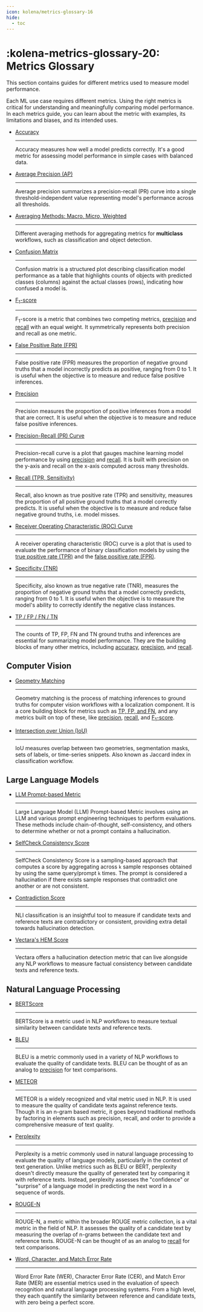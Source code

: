 ```yaml
---
icon: kolena/metrics-glossary-16
hide:
  - toc
---
```


# :kolena-metrics-glossary-20: Metrics Glossary

This section contains guides for different metrics used to measure model performance.

Each ML use case requires different metrics. Using the right metrics is critical for understanding and meaningfully
comparing model performance. In each metrics guide, you can learn about the metric with examples, its limitations and
biases, and its intended uses.

<div class="grid cards" markdown>

- [Accuracy](accuracy.md)

    ---

    Accuracy measures how well a model predicts correctly. It's a good metric for assessing model performance in simple
    cases with balanced data.

- [Average Precision (AP)](average-precision.md)

    ---

    Average precision summarizes a precision-recall (PR) curve into a single threshold-independent value
    representing model's performance across all thresholds.

- [Averaging Methods: Macro, Micro, Weighted](averaging-methods.md)

    ---

    Different averaging methods for aggregating metrics for **multiclass** workflows, such as classification and
    object detection.

- [Confusion Matrix](confusion-matrix.md)

    ---

    Confusion matrix is a structured plot describing classification model performance as a table that highlights counts
    of objects with predicted classes (columns) against the actual classes (rows), indicating how confused a model is.

- [F<sub>1</sub>-score](f1-score.md)

    ---

    F<sub>1</sub>-score is a metric that combines two competing metrics, [precision](precision.md) and
    [recall](recall.md) with an equal weight. It symmetrically represents both precision and recall as one metric.

- [False Positive Rate (FPR)](fpr.md)

    ---

    False positive rate (FPR) measures the proportion of negative ground truths that a model incorrectly predicts as
    positive, ranging from 0 to 1. It is useful when the objective is to measure and reduce false positive inferences.

- [Precision](precision.md)

    ---

    Precision measures the proportion of positive inferences from a model that are correct. It is useful when the
    objective is to measure and reduce false positive inferences.

- [Precision-Recall (PR) Curve](pr-curve.md)

    ---

    Precision-recall curve is a plot that gauges machine learning model performance by using [precision](precision.md)
    and [recall](recall.md). It is built with precision on the y-axis and recall on the x-axis computed across many
    thresholds.

- [Recall (TPR, Sensitivity)](recall.md)

    ---

    Recall, also known as true positive rate (TPR) and sensitivity, measures the proportion of all positive ground
    truths that a model correctly predicts. It is useful when the objective is to measure and reduce false negative
    ground truths, i.e. model misses.

- [Receiver Operating Characteristic (ROC) Curve](roc-curve.md)

    ---

    A receiver operating characteristic (ROC) curve is a plot that is used to evaluate the performance of binary
    classification models by using the [true positive rate (TPR)](./recall.md) and the
    [false positive rate (FPR)](./fpr.md).

- [Specificity (TNR)](specificity.md)

    ---

    Specificity, also known as true negative rate (TNR), measures the proportion of negative ground truths that a
    model correctly predicts, ranging from 0 to 1. It is useful when the objective is to measure the model's ability to
    correctly identify the negative class instances.

- [TP / FP / FN / TN](tp-fp-fn-tn.md)

    ---

    The counts of TP, FP, FN and TN ground truths and inferences are essential for summarizing model performance. They
    are the building blocks of many other metrics, including [accuracy](accuracy.md), [precision](precision.md),
    and [recall](recall.md).

</div>

## Computer Vision

<div class="grid cards" markdown>

- [Geometry Matching](geometry-matching.md)

    ---

    Geometry matching is the process of matching inferences to ground truths for computer vision workflows with a
    localization component. It is a core building block for metrics such as [TP, FP, and FN](tp-fp-fn-tn.md), and any
    metrics built on top of these, like [precision](precision.md), [recall](recall.md), and
    [F<sub>1</sub>-score](f1-score.md).

- [Intersection over Union (IoU)](iou.md)

    ---

    IoU measures overlap between two geometries, segmentation masks, sets of labels, or time-series snippets.
    Also known as Jaccard index in classification workflow.

</div>

## Large Language Models

<div class="grid cards" markdown>

- [LLM Prompt-based Metric](llm-prompt-based-metric.md)

    ---

    Large Language Model (LLM) Prompt-based Metric involves using an LLM and various prompt engineering techniques
    to perform evaluations. These methods include chain-of-thought, self-consistency, and others to determine whether or
    not a prompt contains a hallucination.

- [SelfCheck Consistency Score](selfcheck-consistency-score.md)

    ---

    SelfCheck Consistency Score is a sampling-based approach that computes a score by aggregating across `k` sample responses
    obtained by using the same query/prompt `k` times. The prompt is considered a hallucination if there
    exists sample responses that contradict one another or are not consistent.

- [Contradiction Score](contradiction-score.md)

    ---

    NLI classification is an insightful tool to measure if candidate texts and reference texts are contradictory or
    consistent, providing extra detail towards hallucination detection.

- [Vectara's HEM Score](vectara-HEM-score.md)

    ---

    Vectara offers a hallucination detection metric that can live alongside any NLP workflows to measure factual
    consistency between candidate texts and reference texts.

</div>

## Natural Language Processing

<div class="grid cards" markdown>

- [BERTScore](bertscore.md)

    ---

    BERTScore is a metric used in NLP workflows to measure textual similarity between candidate texts and reference
    texts.

- [BLEU](bleu.md)

    ---

    BLEU is a metric commonly used in a variety of NLP workflows to evaluate the quality of candidate texts. BLEU can be
    thought of as an analog to [precision](precision.md) for text comparisons.

- [METEOR](meteor.md)

    ---

    METEOR is a widely recognized and vital metric used in NLP. It is used to measure the quality of candidate texts
    against reference texts. Though it is an n-gram based metric, it goes beyond traditional methods by factoring in
    elements such as precision, recall, and order to provide a comprehensive measure of text quality.

- [Perplexity](perplexity.md)

    ---

    Perplexity is a metric commonly used in natural language processing to evaluate the quality of language models,
    particularly in the context of text generation. Unlike metrics such as BLEU or BERT, perplexity doesn't directly
    measure the quality of generated text by comparing it with reference texts. Instead, perplexity assesses the
    "confidence" or "surprise" of a language model in predicting the next word in a sequence of words.


- [ROUGE-N](rouge-n.md)

    ---

    ROUGE-N, a metric within the broader ROUGE metric collection, is a vital metric in the field of NLP. It assesses
    the quality of a candidate text by measuring the overlap of n-grams between the candidate text and reference texts.
    ROUGE-N can be thought of as an analog to [recall](recall.md) for text comparisons.


- [Word, Character, and Match Error Rate](wer-cer-mer.md)

    ---

    Word Error Rate (WER), Character Error Rate (CER), and Match Error Rate (MER) are essential metrics used in the
    evaluation of speech recognition and natural language processing systems. From a high level, they each quantify
    the similarity between reference and candidate texts, with zero being a perfect score.

</div>
